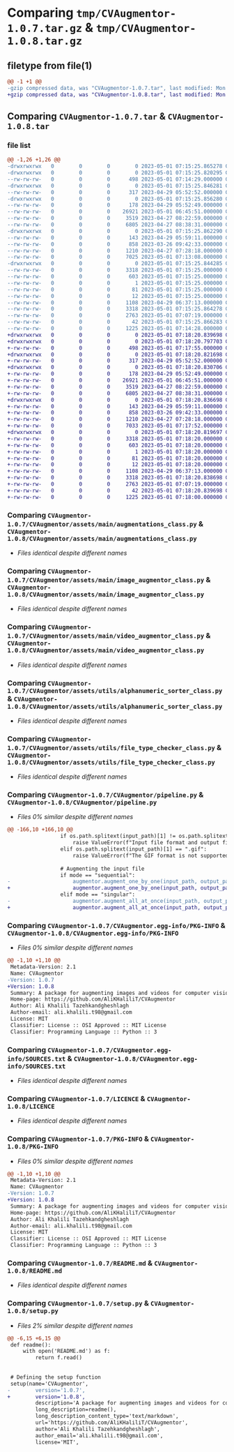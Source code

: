 # Comparing `tmp/CVAugmentor-1.0.7.tar.gz` & `tmp/CVAugmentor-1.0.8.tar.gz`

## filetype from file(1)

```diff
@@ -1 +1 @@
-gzip compressed data, was "CVAugmentor-1.0.7.tar", last modified: Mon May  1 07:15:25 2023, max compression
+gzip compressed data, was "CVAugmentor-1.0.8.tar", last modified: Mon May  1 07:18:20 2023, max compression
```

## Comparing `CVAugmentor-1.0.7.tar` & `CVAugmentor-1.0.8.tar`

### file list

```diff
@@ -1,26 +1,26 @@
-drwxrwxrwx   0        0        0        0 2023-05-01 07:15:25.865278 CVAugmentor-1.0.7/
-drwxrwxrwx   0        0        0        0 2023-05-01 07:15:25.820295 CVAugmentor-1.0.7/CVAugmentor/
--rw-rw-rw-   0        0        0      498 2023-05-01 07:14:29.000000 CVAugmentor-1.0.7/CVAugmentor/__init__.py
-drwxrwxrwx   0        0        0        0 2023-05-01 07:15:25.846281 CVAugmentor-1.0.7/CVAugmentor/assets/
--rw-rw-rw-   0        0        0      317 2023-04-29 05:52:52.000000 CVAugmentor-1.0.7/CVAugmentor/assets/__init__.py
-drwxrwxrwx   0        0        0        0 2023-05-01 07:15:25.856280 CVAugmentor-1.0.7/CVAugmentor/assets/main/
--rw-rw-rw-   0        0        0      178 2023-04-29 05:52:49.000000 CVAugmentor-1.0.7/CVAugmentor/assets/main/__init__.py
--rw-rw-rw-   0        0        0    26921 2023-05-01 06:45:51.000000 CVAugmentor-1.0.7/CVAugmentor/assets/main/augmentations_class.py
--rw-rw-rw-   0        0        0     3519 2023-04-27 08:22:59.000000 CVAugmentor-1.0.7/CVAugmentor/assets/main/image_augmentor_class.py
--rw-rw-rw-   0        0        0     6805 2023-04-27 08:38:31.000000 CVAugmentor-1.0.7/CVAugmentor/assets/main/video_augmentor_class.py
-drwxrwxrwx   0        0        0        0 2023-05-01 07:15:25.862290 CVAugmentor-1.0.7/CVAugmentor/assets/utils/
--rw-rw-rw-   0        0        0      143 2023-04-29 05:59:11.000000 CVAugmentor-1.0.7/CVAugmentor/assets/utils/__init__.py
--rw-rw-rw-   0        0        0      858 2023-03-26 09:42:33.000000 CVAugmentor-1.0.7/CVAugmentor/assets/utils/alphanumeric_sorter_class.py
--rw-rw-rw-   0        0        0     1210 2023-04-27 07:28:18.000000 CVAugmentor-1.0.7/CVAugmentor/assets/utils/file_type_checker_class.py
--rw-rw-rw-   0        0        0     7025 2023-05-01 07:13:08.000000 CVAugmentor-1.0.7/CVAugmentor/pipeline.py
-drwxrwxrwx   0        0        0        0 2023-05-01 07:15:25.844285 CVAugmentor-1.0.7/CVAugmentor.egg-info/
--rw-rw-rw-   0        0        0     3318 2023-05-01 07:15:25.000000 CVAugmentor-1.0.7/CVAugmentor.egg-info/PKG-INFO
--rw-rw-rw-   0        0        0      603 2023-05-01 07:15:25.000000 CVAugmentor-1.0.7/CVAugmentor.egg-info/SOURCES.txt
--rw-rw-rw-   0        0        0        1 2023-05-01 07:15:25.000000 CVAugmentor-1.0.7/CVAugmentor.egg-info/dependency_links.txt
--rw-rw-rw-   0        0        0       81 2023-05-01 07:15:25.000000 CVAugmentor-1.0.7/CVAugmentor.egg-info/requires.txt
--rw-rw-rw-   0        0        0       12 2023-05-01 07:15:25.000000 CVAugmentor-1.0.7/CVAugmentor.egg-info/top_level.txt
--rw-rw-rw-   0        0        0     1108 2023-04-29 06:37:13.000000 CVAugmentor-1.0.7/LICENCE
--rw-rw-rw-   0        0        0     3318 2023-05-01 07:15:25.864278 CVAugmentor-1.0.7/PKG-INFO
--rw-rw-rw-   0        0        0     2763 2023-05-01 07:07:19.000000 CVAugmentor-1.0.7/README.md
--rw-rw-rw-   0        0        0       42 2023-05-01 07:15:25.866283 CVAugmentor-1.0.7/setup.cfg
--rw-rw-rw-   0        0        0     1225 2023-05-01 07:14:28.000000 CVAugmentor-1.0.7/setup.py
+drwxrwxrwx   0        0        0        0 2023-05-01 07:18:20.839698 CVAugmentor-1.0.8/
+drwxrwxrwx   0        0        0        0 2023-05-01 07:18:20.797703 CVAugmentor-1.0.8/CVAugmentor/
+-rw-rw-rw-   0        0        0      498 2023-05-01 07:17:55.000000 CVAugmentor-1.0.8/CVAugmentor/__init__.py
+drwxrwxrwx   0        0        0        0 2023-05-01 07:18:20.821698 CVAugmentor-1.0.8/CVAugmentor/assets/
+-rw-rw-rw-   0        0        0      317 2023-04-29 05:52:52.000000 CVAugmentor-1.0.8/CVAugmentor/assets/__init__.py
+drwxrwxrwx   0        0        0        0 2023-05-01 07:18:20.830706 CVAugmentor-1.0.8/CVAugmentor/assets/main/
+-rw-rw-rw-   0        0        0      178 2023-04-29 05:52:49.000000 CVAugmentor-1.0.8/CVAugmentor/assets/main/__init__.py
+-rw-rw-rw-   0        0        0    26921 2023-05-01 06:45:51.000000 CVAugmentor-1.0.8/CVAugmentor/assets/main/augmentations_class.py
+-rw-rw-rw-   0        0        0     3519 2023-04-27 08:22:59.000000 CVAugmentor-1.0.8/CVAugmentor/assets/main/image_augmentor_class.py
+-rw-rw-rw-   0        0        0     6805 2023-04-27 08:38:31.000000 CVAugmentor-1.0.8/CVAugmentor/assets/main/video_augmentor_class.py
+drwxrwxrwx   0        0        0        0 2023-05-01 07:18:20.836698 CVAugmentor-1.0.8/CVAugmentor/assets/utils/
+-rw-rw-rw-   0        0        0      143 2023-04-29 05:59:11.000000 CVAugmentor-1.0.8/CVAugmentor/assets/utils/__init__.py
+-rw-rw-rw-   0        0        0      858 2023-03-26 09:42:33.000000 CVAugmentor-1.0.8/CVAugmentor/assets/utils/alphanumeric_sorter_class.py
+-rw-rw-rw-   0        0        0     1210 2023-04-27 07:28:18.000000 CVAugmentor-1.0.8/CVAugmentor/assets/utils/file_type_checker_class.py
+-rw-rw-rw-   0        0        0     7033 2023-05-01 07:17:52.000000 CVAugmentor-1.0.8/CVAugmentor/pipeline.py
+drwxrwxrwx   0        0        0        0 2023-05-01 07:18:20.819697 CVAugmentor-1.0.8/CVAugmentor.egg-info/
+-rw-rw-rw-   0        0        0     3318 2023-05-01 07:18:20.000000 CVAugmentor-1.0.8/CVAugmentor.egg-info/PKG-INFO
+-rw-rw-rw-   0        0        0      603 2023-05-01 07:18:20.000000 CVAugmentor-1.0.8/CVAugmentor.egg-info/SOURCES.txt
+-rw-rw-rw-   0        0        0        1 2023-05-01 07:18:20.000000 CVAugmentor-1.0.8/CVAugmentor.egg-info/dependency_links.txt
+-rw-rw-rw-   0        0        0       81 2023-05-01 07:18:20.000000 CVAugmentor-1.0.8/CVAugmentor.egg-info/requires.txt
+-rw-rw-rw-   0        0        0       12 2023-05-01 07:18:20.000000 CVAugmentor-1.0.8/CVAugmentor.egg-info/top_level.txt
+-rw-rw-rw-   0        0        0     1108 2023-04-29 06:37:13.000000 CVAugmentor-1.0.8/LICENCE
+-rw-rw-rw-   0        0        0     3318 2023-05-01 07:18:20.838698 CVAugmentor-1.0.8/PKG-INFO
+-rw-rw-rw-   0        0        0     2763 2023-05-01 07:07:19.000000 CVAugmentor-1.0.8/README.md
+-rw-rw-rw-   0        0        0       42 2023-05-01 07:18:20.839698 CVAugmentor-1.0.8/setup.cfg
+-rw-rw-rw-   0        0        0     1225 2023-05-01 07:18:00.000000 CVAugmentor-1.0.8/setup.py
```

### Comparing `CVAugmentor-1.0.7/CVAugmentor/assets/main/augmentations_class.py` & `CVAugmentor-1.0.8/CVAugmentor/assets/main/augmentations_class.py`

 * *Files identical despite different names*

### Comparing `CVAugmentor-1.0.7/CVAugmentor/assets/main/image_augmentor_class.py` & `CVAugmentor-1.0.8/CVAugmentor/assets/main/image_augmentor_class.py`

 * *Files identical despite different names*

### Comparing `CVAugmentor-1.0.7/CVAugmentor/assets/main/video_augmentor_class.py` & `CVAugmentor-1.0.8/CVAugmentor/assets/main/video_augmentor_class.py`

 * *Files identical despite different names*

### Comparing `CVAugmentor-1.0.7/CVAugmentor/assets/utils/alphanumeric_sorter_class.py` & `CVAugmentor-1.0.8/CVAugmentor/assets/utils/alphanumeric_sorter_class.py`

 * *Files identical despite different names*

### Comparing `CVAugmentor-1.0.7/CVAugmentor/assets/utils/file_type_checker_class.py` & `CVAugmentor-1.0.8/CVAugmentor/assets/utils/file_type_checker_class.py`

 * *Files identical despite different names*

### Comparing `CVAugmentor-1.0.7/CVAugmentor/pipeline.py` & `CVAugmentor-1.0.8/CVAugmentor/pipeline.py`

 * *Files 0% similar despite different names*

```diff
@@ -166,10 +166,10 @@
                 if os.path.splitext(input_path)[1] != os.path.splitext(output_path)[1]:
                     raise ValueError(f"Input file format and output file format are not the same. Got {os.path.splitext(input_path)[1]} in input, and {os.path.splitext(output_path)[1]} in output.")
                 elif os.path.splitext(input_path)[1] == ".gif":
                     raise ValueError(f"The GIF format is not supported.")
                 
                 # Augmenting the input file
                 if mode == "sequential":
-                    augmentor.augment_one_by_one(input_path, output_path, augmentations, verbose)
+                    augmentor.augment_one_by_one(input_path, output_path, augmentations, aug_verbose)
                 elif mode == "singular":
-                    augmentor.augment_all_at_once(input_path, output_path, augmentations, verbose)
+                    augmentor.augment_all_at_once(input_path, output_path, augmentations, aug_verbose)
```

### Comparing `CVAugmentor-1.0.7/CVAugmentor.egg-info/PKG-INFO` & `CVAugmentor-1.0.8/CVAugmentor.egg-info/PKG-INFO`

 * *Files 0% similar despite different names*

```diff
@@ -1,10 +1,10 @@
 Metadata-Version: 2.1
 Name: CVAugmentor
-Version: 1.0.7
+Version: 1.0.8
 Summary: A package for augmenting images and videos for computer vision tasks
 Home-page: https://github.com/AliKHaliliT/CVAugmentor
 Author: Ali Khalili Tazehkandgheshlagh
 Author-email: ali.khalili.t98@gmail.com
 License: MIT
 Classifier: License :: OSI Approved :: MIT License
 Classifier: Programming Language :: Python :: 3
```

### Comparing `CVAugmentor-1.0.7/CVAugmentor.egg-info/SOURCES.txt` & `CVAugmentor-1.0.8/CVAugmentor.egg-info/SOURCES.txt`

 * *Files identical despite different names*

### Comparing `CVAugmentor-1.0.7/LICENCE` & `CVAugmentor-1.0.8/LICENCE`

 * *Files identical despite different names*

### Comparing `CVAugmentor-1.0.7/PKG-INFO` & `CVAugmentor-1.0.8/PKG-INFO`

 * *Files 0% similar despite different names*

```diff
@@ -1,10 +1,10 @@
 Metadata-Version: 2.1
 Name: CVAugmentor
-Version: 1.0.7
+Version: 1.0.8
 Summary: A package for augmenting images and videos for computer vision tasks
 Home-page: https://github.com/AliKHaliliT/CVAugmentor
 Author: Ali Khalili Tazehkandgheshlagh
 Author-email: ali.khalili.t98@gmail.com
 License: MIT
 Classifier: License :: OSI Approved :: MIT License
 Classifier: Programming Language :: Python :: 3
```

### Comparing `CVAugmentor-1.0.7/README.md` & `CVAugmentor-1.0.8/README.md`

 * *Files identical despite different names*

### Comparing `CVAugmentor-1.0.7/setup.py` & `CVAugmentor-1.0.8/setup.py`

 * *Files 2% similar despite different names*

```diff
@@ -6,15 +6,15 @@
 def readme():
     with open('README.md') as f:
         return f.read()
     
 
 # Defining the setup function
 setup(name='CVAugmentor',
-        version='1.0.7',
+        version='1.0.8',
         description='A package for augmenting images and videos for computer vision tasks',
         long_description=readme(),
         long_description_content_type='text/markdown',
         url='https://github.com/AliKHaliliT/CVAugmentor',
         author='Ali Khalili Tazehkandgheshlagh',
         author_email='ali.khalili.t98@gmail.com',
         license='MIT',
```

